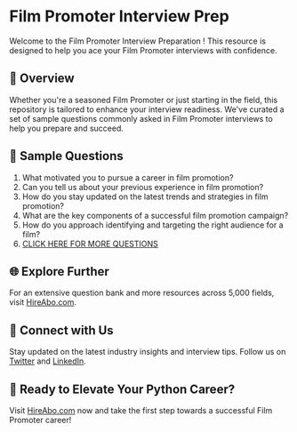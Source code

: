 # Film Promoter Interview Prep

Welcome to the Film Promoter Interview Preparation ! This resource is designed to help you ace your Film Promoter interviews with confidence.

## 🚀 Overview

Whether you're a seasoned Film Promoter or just starting in the field, this repository is tailored to enhance your interview readiness. We've curated a set of sample questions commonly asked in Film Promoter interviews to help you prepare and succeed.

## 📝 Sample Questions

1. What motivated you to pursue a career in film promotion?
2. Can you tell us about your previous experience in film promotion?
3. How do you stay updated on the latest trends and strategies in film promotion?
4. What are the key components of a successful film promotion campaign?
5. How do you approach identifying and targeting the right audience for a film?
6. [CLICK HERE FOR MORE QUESTIONS](https://hireabo.com/job/16_2_43/Film%20Promoter)

## 🌐 Explore Further

For an extensive question bank and more resources across 5,000 fields, visit [HireAbo.com](https://www.hireabo.com).

## 📱 Connect with Us

Stay updated on the latest industry insights and interview tips. Follow us on [Twitter](https://twitter.com/hireabo) and [LinkedIn](https://www.linkedin.com/in/hire-abo-3609972a8/).

## 🚀 Ready to Elevate Your Python Career?

Visit [HireAbo.com](https://www.hireabo.com) now and take the first step towards a successful Film Promoter career!